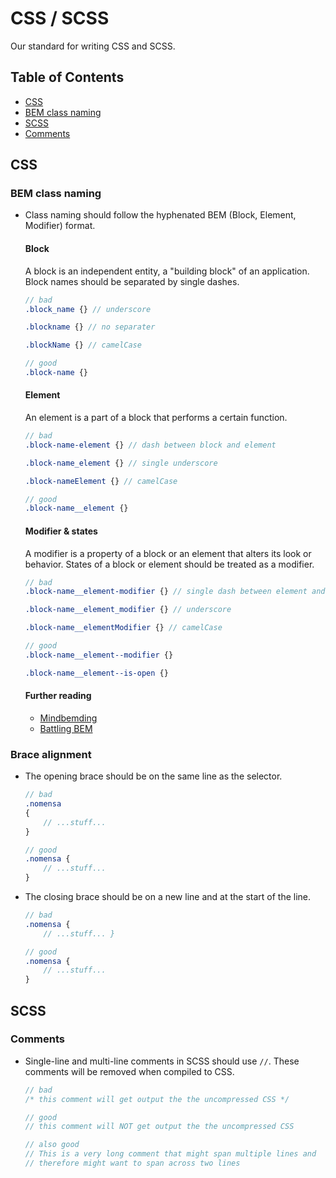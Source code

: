 # CSS / SCSS

Our standard for writing CSS and SCSS.


## Table of Contents

- [CSS](css)
 - [BEM class naming](bem-class-naming)
- [SCSS](#scss)
 - [Comments](comments)


## CSS

### BEM class naming

- Class naming should follow the hyphenated BEM (Block, Element, Modifier) format.

    #### Block

    A block is an independent entity, a "building block" of an application. Block names should be separated by single dashes.

    ```scss
    // bad
    .block_name {} // underscore

    .blockname {} // no separater

    .blockName {} // camelCase

    // good
    .block-name {}
    ```

    #### Element

    An element is a part of a block that performs a certain function.

    ```scss
    // bad
    .block-name-element {} // dash between block and element

    .block-name_element {} // single underscore

    .block-nameElement {} // camelCase

    // good
    .block-name__element {}
    ```

    #### Modifier & states

    A modifier is a property of a block or an element that alters its look or behavior. States of a block or element should be treated as a modifier.

    ```scss
    // bad
    .block-name__element-modifier {} // single dash between element and modifier

    .block-name__element_modifier {} // underscore

    .block-name__elementModifier {} // camelCase

    // good
    .block-name__element--modifier {}

    .block-name__element--is-open {}
    ```

    #### Further reading

    - [Mindbemding](http://csswizardry.com/2013/01/mindbemding-getting-your-head-round-bem-syntax/)
    - [Battling BEM](https://medium.com/fed-or-dead/battling-bem-5-common-problems-and-how-to-avoid-them-5bbd23dee319#.o3bm1o3ni)

### Brace alignment

- The opening brace should be on the same line as the selector.

    ```scss
    // bad
    .nomensa
    {
        // ...stuff...
    }

    // good
    .nomensa {
        // ...stuff...
    }
    ```

- The closing brace should be on a new line and at the start of the line.

    ```scss
    // bad
    .nomensa {
        // ...stuff... }

    // good
    .nomensa {
        // ...stuff...
    }
    ```

## SCSS

### Comments

- Single-line and multi-line comments in SCSS should use `//`. These comments will be removed when compiled to CSS.

    ```scss
    // bad
    /* this comment will get output the the uncompressed CSS */

    // good
    // this comment will NOT get output the the uncompressed CSS

    // also good
    // This is a very long comment that might span multiple lines and
    // therefore might want to span across two lines
    ```
